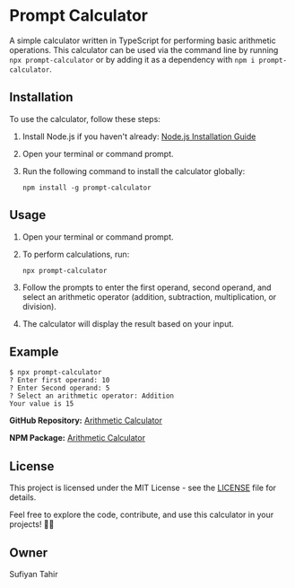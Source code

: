 # Prompt Calculator

A simple calculator written in TypeScript for performing basic arithmetic operations. This calculator can be used via the command line by running `npx prompt-calculator` or by adding it as a dependency with `npm i prompt-calculator`.

## Installation

To use the calculator, follow these steps:

1. Install Node.js if you haven't already: [Node.js Installation Guide](https://nodejs.org/en/download/)

2. Open your terminal or command prompt.

3. Run the following command to install the calculator globally:

   ```
   npm install -g prompt-calculator
   ```

## Usage

1. Open your terminal or command prompt.

2. To perform calculations, run:

   ```
   npx prompt-calculator
   ```

3. Follow the prompts to enter the first operand, second operand, and select an arithmetic operator (addition, subtraction, multiplication, or division).

4. The calculator will display the result based on your input.

## Example

```
$ npx prompt-calculator
? Enter first operand: 10
? Enter Second operand: 5
? Select an arithmetic operator: Addition
Your value is 15
```

**GitHub Repository:** [Arithmetic Calculator](https://github.com/sufiyan2401/Typescript-Command-Project/tree/main/Calculator)

**NPM Package:** [Arithmetic Calculator](https://www.npmjs.com/package/prompt-calculator)


## License

This project is licensed under the MIT License - see the [LICENSE](LICENSE) file for details.

Feel free to explore the code, contribute, and use this calculator in your projects! 🚀🔢

## Owner
Sufiyan Tahir